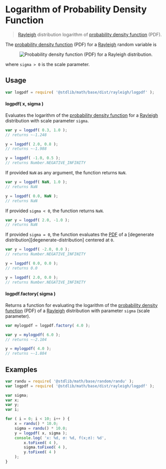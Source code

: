 # Logarithm of Probability Density Function

> [Rayleigh][rayleigh] distribution logarithm of [probability density function][pdf] (PDF).

<section class="intro">

The [probability density function][pdf] (PDF) for a [Rayleigh][rayleigh] random variable is

<!-- <equation class="equation" label="eq:pdf" align="center" raw="f(x;\sigma) = \begin{cases} \frac{x}{\sigma^2} e^{-x^2/(2\sigma^2)} &amp; \text{ for } x \ge 0 \\
0 & \text{ otherwise } \end{cases}" alt="Probability density function (PDF) for a Rayleigh distribution."> -->

<div class="equation" align="center" data-raw-text="f(x;\sigma) = \begin{cases} \frac{x}{\sigma^2} e^{-x^2/(2\sigma^2)} &amp; \text{ for } x \ge 0 \\
0 & \text{ otherwise } \end{cases}" data-equation="eq:pdf">
    <img src="" alt="Probability density function (PDF) for a Rayleigh distribution.">
    <br>
</div>

<!-- </equation -->

where `sigma > 0` is the scale parameter.

</section>

<!-- /.intro -->

<section class="usage">

## Usage
``` javascript
var logpdf = require( '@stdlib/math/base/dist/rayleigh/logpdf' );
```

#### logpdf( x, sigma )

Evaluates the logarithm of the [probability density function][pdf] for a [Rayleigh][rayleigh] distribution with scale parameter `sigma`.

``` javascript
var y = logpdf( 0.3, 1.0 );
// returns ~-1.248

y = logpdf( 2.0, 0.8 );
// returns ~-1.988

y = logpdf( -1.0, 0.5 );
// returns Number.NEGATIVE_INFINITY
```

If provided `NaN` as any argument, the function returns `NaN`.

``` javascript
var y = logpdf( NaN, 1.0 );
// returns NaN

y = logpdf( 0.0, NaN );
// returns NaN
```

If provided `sigma < 0`, the function returns `NaN`.

``` javascript
var y = logpdf( 2.0, -1.0 );
// returns NaN
```

If provided `sigma = 0`, the function evaluates the [PDF][pdf] of a [degenerate distribution][degenerate-distribution] centered at `0`.

``` javascript
var y = logpdf( -2.0, 0.0 );
// returns Number.NEGATIVE_INFINITY

y = logpdf( 0.0, 0.0 );
// returns 0.0

y = logpdf( 2.0, 0.0 );
// returns Number.NEGATIVE_INFINITY
```

#### logpdf.factory( sigma )

Returns a function for evaluating the logarithm of the [probability density function][pdf] (PDF) of a [Rayleigh][rayleigh] distribution with parameter `sigma` (scale parameter).

``` javascript
var mylogpdf = logpdf.factory( 4.0 );

var y = mylogpdf( 6.0 );
// returns ~-2.104

y = mylogpdf( 4.0 );
// returns ~-1.884
```

</section>

<!-- /.usage -->

<section class="examples">

## Examples

``` javascript
var randu = require( '@stdlib/math/base/random/randu' );
var logpdf = require( '@stdlib/math/base/dist/rayleigh/logpdf' );

var sigma;
var x;
var y;
var i;

for ( i = 0; i < 10; i++ ) {
    x = randu() * 10.0;
    sigma = randu() * 10.0;
    y = logpdf( x, sigma );
    console.log( 'x: %d, σ: %d, f(x;σ): %d',
        x.toFixed( 4 ),
        sigma.toFixed( 4 ),
        y.toFixed( 4 )
    );
}
```

</section>

<!-- /.examples -->


<section class="links">

[pdf]: https://en.wikipedia.org/wiki/Probability_density_function
[rayleigh]: https://en.wikipedia.org/wiki/Rayleigh_distribution

</section>

<!-- /.links -->
